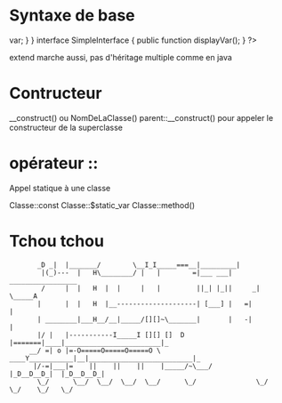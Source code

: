 # Syntaxe de base 

<?php
class SimpleClass implements SimpleInterface, UneAutreInterface
{
    // déclaration d'une propriété
    public $var = 'une valeur par défaut';

    // déclaration des méthodes
    public function displayVar() {
        echo $this->var;
    }
}

interface SimpleInterface
{
    public function displayVar();

}
?>

extend marche aussi, pas d'héritage multiple comme en java

# Contructeur

__construct() ou NomDeLaClasse()
parent::__construct() pour appeler le constructeur de la superclasse

# opérateur ::

Appel statique à une classe

Classe::const
Classe::$static_var
Classe::method()


# Tchou tchou

           _D _|  |_______/        \__I_I_____===__|_________|
            |(_)---  |   H\________/ |   |        =|___ ___|      _________________
            /     |  |   H  |  |     |   |         ||_| |_||     _|                \_____A
           |      |  |   H  |__--------------------| [___] |   =|                        |
           | ________|___H__/__|_____/[][]~\_______|       |   -|                        |
           |/ |   |-----------I_____I [][] []  D   |=======|____|________________________|_
         __/ =| o |=-O=====O=====O=====O \ ____Y___________|__|__________________________|_
          |/-=|___|=    ||    ||    ||    |_____/~\___/          |_D__D__D_|  |_D__D__D_|
           \_/      \__/  \__/  \__/  \__/      \_/               \_/   \_/    \_/   \_/

